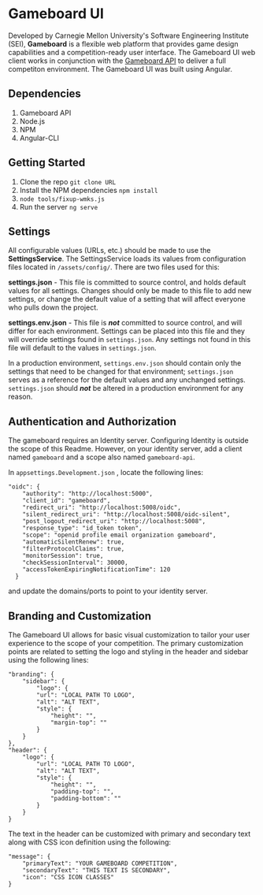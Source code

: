 # Gameboard UI

Developed by Carnegie Mellon University's Software Engineering Institute (SEI), **Gameboard** is a flexible web platform that provides game design capabilities and a competition-ready user interface. The Gameboard UI web client works in conjunction with the [Gameboard API](https://github.com/cmu-sei/gameboard) to deliver a full competiton environment. The Gameboard UI was built using Angular.

## Dependencies
1. Gameboard API
2. Node.js
3. NPM
4. Angular-CLI

## Getting Started
1. Clone the repo `git clone URL`
2. Install the NPM dependencies `npm install`
3. `node tools/fixup-wmks.js`
4. Run the server `ng serve`

## Settings
All configurable values (URLs, etc.) should be made to use the **SettingsService**. The SettingsService loads its values from configuration files located in `/assets/config/`. There are two files used for this:

**settings.json** - This file is committed to source control, and holds default values for all settings. Changes should only be made to this file to add new settings, or change the default value of a setting that will affect everyone who pulls down the project.

**settings.env.json** - This file is ***not*** committed to source control, and will differ for each environment. Settings can be placed into this file and they will override settings found in `settings.json`. Any settings not found in this file will default to the values in `settings.json`. 

In a production environment, `settings.env.json` should contain only the settings that need to be changed for that environment; `settings.json` serves as a reference for the default values and any unchanged settings. `settings.json` should ***not*** be altered in a production environment for any reason.

## Authentication and Authorization
The gameboard requires an Identity server. Configuring Identity is outside the scope of this Readme. However, on your identity server, add a client named `gameboard` and a scope also named `gameboard-api`.

In `appsettings.Development.json` , locate the following lines:

    "oidc": {
        "authority": "http://localhost:5000",
        "client_id": "gameboard",
        "redirect_uri": "http://localhost:5008/oidc",
        "silent_redirect_uri": "http://localhost:5008/oidc-silent",
        "post_logout_redirect_uri": "http://localhost:5008",
        "response_type": "id_token token",
        "scope": "openid profile email organization gameboard",
        "automaticSilentRenew": true,
        "filterProtocolClaims": true,
        "monitorSession": true,
        "checkSessionInterval": 30000,
        "accessTokenExpiringNotificationTime": 120
      }

and update the domains/ports to point to your identity server.

## Branding and Customization
The Gameboard UI allows for basic visual customization to tailor your user experience to the scope of your competition. The primary customization points are related to setting the logo and styling in the header and sidebar using the following lines:

    "branding": {
        "sidebar": {
            "logo": {
            "url": "LOCAL PATH TO LOGO",
            "alt": "ALT TEXT",
            "style": {
                "height": "",
                "margin-top": ""
            }
        }
    },
    "header": {
        "logo": {
            "url": "LOCAL PATH TO LOGO",
            "alt": "ALT TEXT",
            "style": {
                "height": "",
                "padding-top": "",
                "padding-bottom": ""
            }
        }
    }

The text in the header can be customized with primary and secondary text along with CSS icon definition using the following:

    "message": {
        "primaryText": "YOUR GAMEBOARD COMPETITION",
        "secondaryText": "THIS TEXT IS SECONDARY",
        "icon": "CSS ICON CLASSES"
    }
